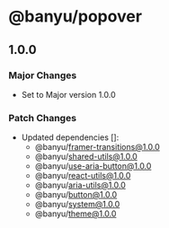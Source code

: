 # @banyu/popover

## 1.0.0

### Major Changes

- Set to Major version 1.0.0

### Patch Changes

- Updated dependencies []:
  - @banyu/framer-transitions@1.0.0
  - @banyu/shared-utils@1.0.0
  - @banyu/use-aria-button@1.0.0
  - @banyu/react-utils@1.0.0
  - @banyu/aria-utils@1.0.0
  - @banyu/button@1.0.0
  - @banyu/system@1.0.0
  - @banyu/theme@1.0.0
